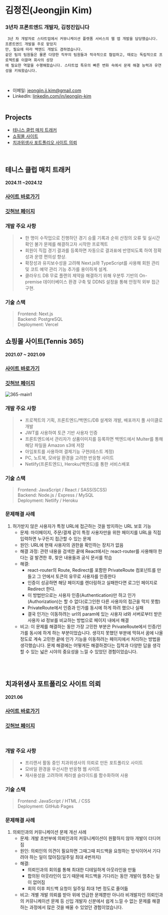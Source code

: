 # 김정진(Jeongjin Kim)

 ### 3년차 프론트엔드 개발자, 김정진입니다
```
 3년 차 개발자로 스타트업에서 커뮤니케이션 플랫폼 서비스의 웹 앱 개발을 담당했습니다. 프론트엔드 개발을 주로 맡았지
만, 필요에 따라 백엔드 개발도 겸하였습니다. 
같은 팀의 팀원들은 물론 다양한 직무의 팀원들과 적극적으로 협업하고, 때로는 독립적으로 프로젝트를 이끌며 회사의 성장
에 필요한 역할을 수행해왔습니다. 스타트업 특유의 빠른 변화 속에서 문제 해결 능력과 유연성을 키워왔습니다.
```
<br />

- 이메일: jeongjin.jj.kim@gmail.com
- LinkedIn: [linkedin.com/in/jeongjin-kim](https://www.linkedin.com/in/jeongjin-kim-bb12b2190/) 
  <br />
  <br />

<!-- ## Work Experience
#### ZINNOTECH </br> (프론트엔드 개발 | 연구개발 2팀) -->

## Projects

- <a href="#match-tracker">테니스 클럽 매치 트래커</a>
- <a href="#tennis365">쇼핑몰 사이트</a>
- <a href="#portfolio">치과위생사 포트폴리오 사이트 의뢰</a>

</br>

<!-- 매치 트래커 소개 -->

## <span id="match-tracker">테니스 클럽 매치 트래커</span>
#### 2024.11 ~2024.12

### <a href="https://tennis365-management-q7gc-rl0j38vpx-mastajejes-projects.vercel.app/win-rate">사이트 바로가기</a>

### <a href="https://github.com/mastajeje/tennis365-management/tree/main/tennis365-management">깃허브 페이지</a>

### 개발 주요 사항
> - 한 명이 수작업으로 진행하던 경기 승률 기록과 순위 산정의 오류 및 실시간 확인 불가 문제를 해결하고자 시작한 프로젝트
> - 회원이 직접 경기 결과를 등록하면 자동으로 결과표에 반영되도록 하여 정확성과 운영 편의성 향상.
> - 확장성과 유지보수성을 고려해 Next.js와 TypeScript를 사용해 회원 관리 및 코트 예약 관리 기능 추가를 용이하게 설계.
> - 클라우드 DB 무료 플랜의 제약을 해결하기 위해 우분투 기반의 On-premise 데이터베이스 환경 구축 및 DDNS 설정을 통해 안정적 외부 접근 구현.

### 기술 스택
> Frontend: Next.js \
> Backend: PostgreSQL \
> Deployment: Vercel

<!-- 쇼핑몰 사이트 소개 -->
## <span id="tennis365">쇼핑몰 사이트(Tennis 365)</span>
#### 2021.07 ~ 2021.09

### <a href="https://sleepy-austin-0254fa.netlify.app/">사이트 바로가기</a>

### <a href="https://github.com/flexing1010/Tennis365/blob/main/README.md">깃허브 페이지</a>

![365-main1](https://user-images.githubusercontent.com/79352105/137228810-62e88c17-1c7a-499e-b6e9-b10d8a6de1e6.gif)

### 개발 주요 사항

> - 프로젝트의 기획, 프론트엔드/백엔드/DB 설계와 개발, 배포까지 풀 사이클로 개발
> - JWT를 사용하여 토큰 기반 사용자 인증
> - 프론트엔드에서 관리자가 상품이미지를 등록하면 백엔드에서 Multer를 통해 해당 파일을 Amazon s3에 저장
> - 아임포트를 사용하여 결제기능 구현(테스트 계정)
> - PC, 노트북, 모바일 환경을 고려한 반응형 사이트
> - Netlify(프론트엔드), Heroku(백엔드)를 통한 서비스배포

### 기술 스택

> Frontend: JavaScript / React / SASS(SCSS)  
> Backend: Node.js / Express / MySQL \
> Deployment: Netlify / Heroku

### 문제해결 사례

1. 허가받지 않은 사용자가 특정 URL에 접근하는 것을 방지하는 URL 보호 기능
   - 문제: 마이페이지, 주문/결제 같이 특정 사용자만을 위한 페이지를 URL을 직접 입력하면 누구든지 접근할 수 있는 문제
   - 원인: URL에 현재 사용자의 권한을 확인하는 장치가 없음
   - 해결 과정: 관련 내용을 검색한 끝에 React에서는 react-router를 사용해야 한다는 걸 발견한 후, 찾은 내용들과 공식 문서를 학습
   - 해결:
     - react-router의 Route, Redirect를 포함한 PrivateRoute 컴포넌트를 만들고 그 안에서 토큰의 유무로 사용자를 인증한다
     - 인증이 성공하면 해당 페이지를 렌더링하고 실패한다면 로그인 페이지로 Redirect 한다.
     - 이 방법만으로는 사용자 인증(Authentication)만 하고 인가(Authorization)는 할 수 없다(로그인한 다른 사용자의 접근을 막지 못함)
     - PrivateRoute에서 인증과 인가를 동시에 하게 하려 했으나 실패
     - 결국 인가는 이동하려는 url의 param에 있는 사용자 id와 서버로부터 받은 사용자 id 정보를 비교하는 방법으로 페이지 내에서 해결
   - 비고: 이 문제를 해결하는 동안 가장 고민한 부분은 PrivateRoute에서 인증/인가를 동시에 하게 하는 부분이었습니다. 생각지 못했던 부분에 막혀서 꿈에 나올 정도로 계속 고민한 끝에 인가 기능을 이동하려는 페이지에서 처리하는 방법을 생각했습니다. 문제 해결에는 어떻게든 해결하겠다는 집착과 다양한 답을 생각할 수 있는 넓은 시야의 중요성을 느낄 수 있었던 경험이었습니다.

<br />
<br />

## <span id="portfolio">치과위생사 포트폴리오 사이트 의뢰 </span>
#### 2021.06

### <a href="https://mastajeje.github.io/Jinah-s-Portfolio-Website/">사이트 바로가기</a>

### <a href="https://github.com/mastajeje/Jinah-s-Portfolio-Website">깃허브 페이지</a>

<br />

### 개발 주요 사항

> - 프리랜서 활동 중인 치과위생사의 의뢰로 만든 포트폴리오 사이트
> - 모바일 환경을 우선시한 반응형 웹 사이트
> - 재사용성을 고려하여 캐러셀 슬라이드를 함수화하여 사용

### 기술 스택

> Frontend: JavaScript / HTML / CSS  
> Deployment: GitHub Pages

### 문제해결 사례

1. 의뢰인과의 커뮤니케이션 문제 개선 사례
   - 문제: 개발 초반부에 의뢰인과의 커뮤니케이션이 원활하지 않아 개발이 더디어짐
   - 원인: 의뢰인의 의견이 필요하면 그때그때 피드백을 요청하는 방식이어서 기다려야 하는 일이 많아짐(일주일 최대 4번까지)
   - 해결:
     - 의뢰인과의 회의를 통해 최대한 디테일하게 아웃라인을 만듦
     - 합의된 아웃라인이 있기 때문에 피드백을 기다리는 동안 개발이 멈추는 일이 없어짐
     - 회의 이후 피드백 요청이 일주일 최대 1번 정도로 줄어듦
   - 비고: 개별 개발 의뢰를 받아 위에 언급한 문제뿐만 아니라 비개발자인 의뢰인과의 커뮤니케이션 문제 등 신입 개발자 신분에서 쉽게 느낄 수 없는 문제를 해결하는 과정에서 많은 것을 배울 수 있었던 경험이었습니다.
